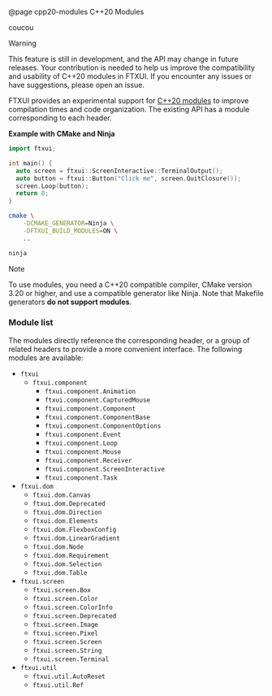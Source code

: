 @page cpp20-modules C++20 Modules

coucou

> [!WARNING]
> This feature is still in development, and the API may change in future releases.
> Your contribution is needed to help us improve the compatibility and usability
> of C++20 modules in FTXUI. If you encounter any issues or have suggestions,
> please open an issue.

FTXUI provides an experimental support for [C++20
modules](https://en.cppreference.com/w/cpp/language/modules) to improve 
compilation times and code organization. The existing API has a module 
corresponding to each header.

**Example with CMake and Ninja**


```cpp
import ftxui;

int main() {
  auto screen = ftxui::ScreenInteractive::TerminalOutput();
  auto button = ftxui::Button("Click me", screen.QuitClosure());
  screen.Loop(button);
  return 0;
}
```

```sh
cmake \
    -DCMAKE_GENERATOR=Ninja \
    -DFTXUI_BUILD_MODULES=ON \
    ..

ninja
```
> [!NOTE]
> To use modules, you need a C++20 compatible compiler, CMake version 3.20 or
> higher, and use a compatible generator like Ninja. Note that Makefile
> generators **do not support modules**.

### Module list

The modules directly reference the corresponding header, or a group of related
headers to provide a more convenient interface. The following modules 
are available:

- `ftxui`
    - `ftxui.component`
      - `ftxui.component.Animation`
      - `ftxui.component.CapturedMouse`
      - `ftxui.component.Component`
      - `ftxui.component.ComponentBase`
      - `ftxui.component.ComponentOptions`
      - `ftxui.component.Event`
      - `ftxui.component.Loop`
      - `ftxui.component.Mouse`
      - `ftxui.component.Receiver`
      - `ftxui.component.ScreenInteractive`
      - `ftxui.component.Task`
- `ftxui.dom`
    - `ftxui.dom.Canvas`
    - `ftxui.dom.Deprecated`
    - `ftxui.dom.Direction`
    - `ftxui.dom.Elements`
    - `ftxui.dom.FlexboxConfig`
    - `ftxui.dom.LinearGradient`
    - `ftxui.dom.Node`
    - `ftxui.dom.Requirement`
    - `ftxui.dom.Selection`
    - `ftxui.dom.Table`
- `ftxui.screen`
    - `ftxui.screen.Box`
    - `ftxui.screen.Color`
    - `ftxui.screen.ColorInfo`
    - `ftxui.screen.Deprecated`
    - `ftxui.screen.Image`
    - `ftxui.screen.Pixel`
    - `ftxui.screen.Screen`
    - `ftxui.screen.String`
    - `ftxui.screen.Terminal`
- `ftxui.util`
    - `ftxui.util.AutoReset`
    - `ftxui.util.Ref`
